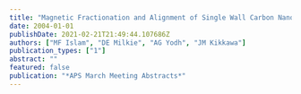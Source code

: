 ```yaml
---
title: "Magnetic Fractionation and Alignment of Single Wall Carbon Nanotubes"
date: 2004-01-01
publishDate: 2021-02-21T21:49:44.107686Z
authors: ["MF Islam", "DE Milkie", "AG Yodh", "JM Kikkawa"]
publication_types: ["1"]
abstract: ""
featured: false
publication: "*APS March Meeting Abstracts*"
---
```


